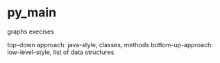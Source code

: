 # py_main
graphs execises

top-down approach: java-style, classes, methods
bottom-up-approach: low-level-style, list of data structures

